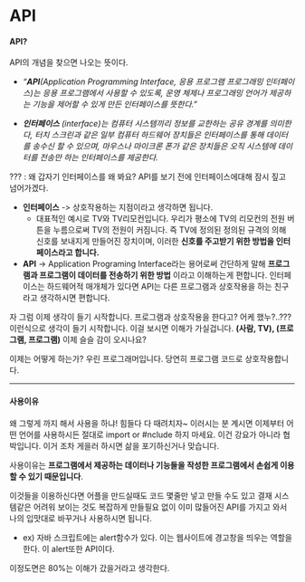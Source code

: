 # API

#### API?

API의 개념을 찾으면 나오는 뜻이다. 

- _“__API__(Application Programming Interface, 응용 프로그램 프로그래밍 인터페이스)는 응용 프로그램에서 사용할 수 있도록, 운영 체제나 프로그래밍 언어가 제공하는 기능을 제어할 수 있게 만든 인터페이스를 뜻한다.”_  

- *__인터페이스__ (interface)는 컴퓨터 시스템끼리 정보를 교한하는 공유 경계를 의미한다, 터치 스크린과 같은 일부 컴퓨터 하드웨어 장치들은 인터페이스를 통해 데이터를 송수신 할 수 있으며, 마우스나 마이크론 폰가 같은 장치들은 오직 시스템에 데이터를 전송만 하는 인터페이스를 제공한다.*



??? : 왜 갑자기 인터페이스를 왜 봐요? API를 보기 전에 인터페이스에대해 잠시 짚고 넘어가겠다.	

- __인터페이스__ -> 상호작용하는 지점이라고 생각하면 됩니다.
  - 대표적인 예시로 TV와 TV리모컨입니다. 우리가 평소에 TV의 리모컨의 전원 버튼을 누름으로써 TV의 전원이 커짐니다. 즉 TV에 정의된 정의된 규격의 의해 신호를 보내지게 만들어진 장치이며, 이러한 __신호를 주고받기 위한 방법을 인터페이스라고 합니다.__
- __API__ -> Application Programing Interface라는 용어로써 간단하게 말해 __프로그램과 프로그램이 데이터를 전송하기 위한 방법__ 이라고 이해하는게 편합니다. 인터페이스는 하드웨어적 매개체가 있다면 API는 다른 프로그램과 상호작용을 하는 친구라고 생각하시면 편합니다.



자 그럼 이제 생각이 들기 시작합니다. 프로그램과 상호작용을 한다고? 어케 했누?..??? 이런식으로 생각이 들기 시작합니다.  이걸 보시면 이해가 가실겁니다. __(사람, TV), (프로그램, 프로그램)__ 이제 슬슬 감이 오시나요?

이제는 어떻게 하는가? 우린 프로그래머입니다. 당연히 프로그램 코드로 상호작용합니다.



___

#### 사용이유

왜 그렇게 까지 해서 사용을 하냐! 힘들다 다 때려치자~ 이러시는 분 계시면 이제부터 어떤 언어를 사용하시든 절대로 import or #nclude 하지 마세요. 이건 강요가 아니라 협박입니다. 이거 조차 게을러 하시면 삶을 포기하신거나 맞습니다.

사용이유는 **프로그램에서 제공하는 데이터나 기능들을 작성한 프로그램에서 손쉽게 이용할 수 있기 때문입니다**.

이것들을 이용하신다면  어플을 만드실때도 코드 몇줄만 넣고 만들 수도 있고 결재 시스템같은 어려워 보이는 것도 복잡하게 만들필요 없이 이미 많들어진 API를 가지고 와서 나의 입맛대로 바꾸거나 사용하시면 됩니다.

- ex) 자바 스크립트에는 alert함수가 있다. 이는 웹사이트에 경고창을 띄우는 역할을 한다. 이 alert또한 API이다.



이정도면은 80%는 이해가 갔을거라고 생각한다. 

